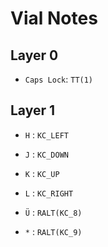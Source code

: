 # Vial Notes

## Layer 0
* `Caps Lock`: `TT(1)`

## Layer 1
* `H` : `KC_LEFT`
* `J` : `KC_DOWN`
* `K` : `KC_UP`
* `L` : `KC_RIGHT`

* `Ü` : `RALT(KC_8)`
* `*` : `RALT(KC_9)`
